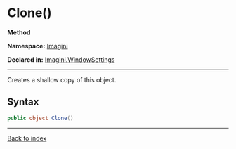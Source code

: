 # Clone()

**Method**

**Namespace:** [Imagini](Imagini.md)

**Declared in:** [Imagini.WindowSettings](Imagini.WindowSettings.md)

------



Creates a shallow copy of this object.


## Syntax

```csharp
public object Clone()
```

------

[Back to index](index.md)